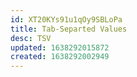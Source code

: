 ```yaml
---
id: XT20KYs91u1qOy9SBLoPa
title: Tab-Separted Values
desc: TSV
updated: 1638292015872
created: 1638292002949
---
```




